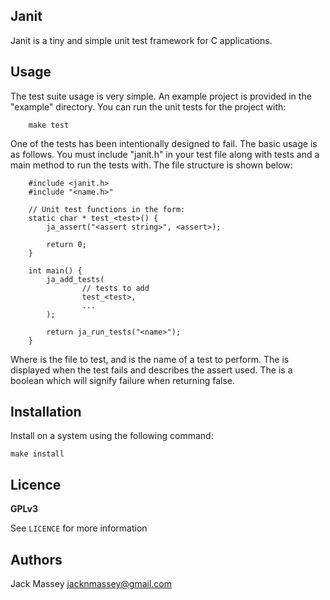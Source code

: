 ## Janit

Janit is a tiny and simple unit test framework for C applications.

## Usage
The test suite usage is very simple. An example project is provided in the
"example" directory. You can run the unit tests for the project with:

        make test

One of the tests has been intentionally designed to fail. The basic usage is as
follows. You must include "janit.h" in your test file along with tests and a
main method to run the tests with. The file structure is shown below:

        #include <janit.h>
        #include "<name.h>"

        // Unit test functions in the form:
        static char * test_<test>() {
            ja_assert("<assert string>", <assert>);

            return 0;
        }

        int main() {
            ja_add_tests(
                    // tests to add
                    test_<test>,
                    ...
            );

            return ja_run_tests("<name>");
        }

Where <name> is the file to test, and <test> is the name of a test to perform.
The <assert string> is displayed when the test fails and describes the assert
used. The <assert> is a boolean which will signify failure when returning
false.

## Installation
Install on a system using the following command:

    make install

## Licence
**GPLv3**

See `LICENCE` for more information


## Authors

Jack Massey <jacknmassey@gmail.com>

